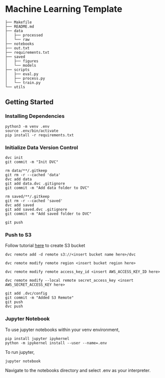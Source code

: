 # Machine Learning Template

```
├── Makefile
├── README.md
├── data
│   ├── processed
│   └── raw
├── notebooks
├── out.txt
├── requirements.txt
├── saved
│   ├── figures
│   └── models
├── scripts
│   ├── eval.py
│   ├── process.py
│   └── train.py
└── utils
```

## Getting Started

### Installing Dependencies

```
python3 -m venv .env
source .env/bin/activate
pip install -r requirements.txt
```

### Initialize Data Version Control

```
dvc init
git commit -m "Init DVC"

rm data/**/.gitkeep
git rm -r --cached 'data'
dvc add data
git add data.dvc .gitignore
git commit -m "Add data folder to DVC"

rm saved/**/.gitkeep
git rm -r --cached 'saved'
dvc add saved
git add saved.dvc .gitignore
git commit -m "Add saved folder to DVC"

git push
```

### Push to S3

Follow tutorial [here](https://docs.aws.amazon.com/AmazonS3/latest/userguide/creating-bucket.html) to create S3 bucket

```
dvc remote add -d remote s3://<insert bucket name here>/dvc
```

```
dvc remote modify remote region <insert bucket region here>
```

```
dvc remote modify remote access_key_id <insert AWS_ACCESS_KEY_ID here>
```

```
dvc remote modify --local remote secret_access_key <insert AWS_SECRET_ACCESS_KEY here>
```

```
git add .dvc/config
git commit -m "Added S3 Remote"
git push
dvc push
```

### Jupyter Notebook

To use jupyter notebooks within your venv environment,

```
pip install jupyter ipykernel
python -m ipykernel install --user --name=.env
```

To run jupyter,

```
jupyter notebook
```

Navigate to the notebooks directory and select .env as your interpreter.

